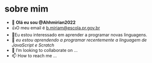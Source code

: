 #  sobre mim
- 👋 **Olá eu sou @Ahhmirian2022**
- :+1:O meu email é b.miriam@escola.pr.gov.br
- 👀Eu estou interessado em aprender a programar novas linguagens.
- 🌱 *eu estou aprendendo a programar recentemente a linguagem de JavaScript e Scratch*
- 💞️ I’m looking to collaborate on ...
- 📫 How to reach me ...


